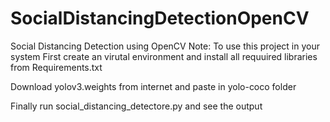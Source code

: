 # SocialDistancingDetectionOpenCV
 Social Distancing Detection using OpenCV
 Note: To use this project in your system
 First create an virutal environment and install all requuired libraries from Requirements.txt
 
 Download yolov3.weights from internet and paste in yolo-coco folder
 
 Finally run social_distancing_detectore.py and see the output
